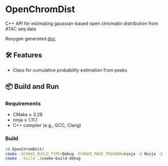 # OpenChromDist

C++ API for estimating gaussian-based open chromatin distribution 
from ATAC seq data

Roxygen generated [doc](https://gautierstoll.github.io/OpenChromDist/index.html)

## 🛠 Features

- Class for cumulative probability estimation from peaks


## 📦 Build and Run

### Requirements

- CMake ≥ 3.28
- ninja ≥ 1.11.1
- C++ compiler (e.g., GCC, Clang)

### Build



```bash
cd OpenChromDist/
cmake -DCMAKE_BUILD_TYPE=Debug -DCMAKE_MAKE_PROGRAM=ninja -G Ninja -S . -B ./cmake-build-debug
cmake --build ./cmake-build-debug
